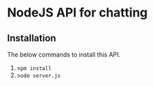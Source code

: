 # NodeJS API for chatting

## Installation 
The below commands to install this API.
1. `npm install`
2. `node server.js`